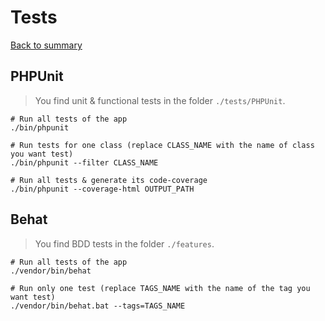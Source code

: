 # Tests

[Back to summary](../index.md)

## PHPUnit
>You find unit & functional tests in the folder ``./tests/PHPUnit``.

```shell
# Run all tests of the app
./bin/phpunit

# Run tests for one class (replace CLASS_NAME with the name of class you want test)
./bin/phpunit --filter CLASS_NAME

# Run all tests & generate its code-coverage
./bin/phpunit --coverage-html OUTPUT_PATH
```

## Behat
>You find BDD tests in the folder ``./features``.

```shell
# Run all tests of the app
./vendor/bin/behat

# Run only one test (replace TAGS_NAME with the name of the tag you want test)
./vendor/bin/behat.bat --tags=TAGS_NAME
```
